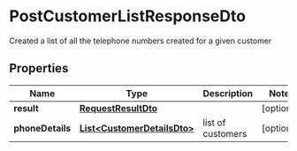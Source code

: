 

# PostCustomerListResponseDto

Created a list of all the telephone numbers created for a given customer
## Properties

Name | Type | Description | Notes
------------ | ------------- | ------------- | -------------
**result** | [**RequestResultDto**](RequestResultDto.md) |  |  [optional]
**phoneDetails** | [**List&lt;CustomerDetailsDto&gt;**](CustomerDetailsDto.md) | list of customers |  [optional]



